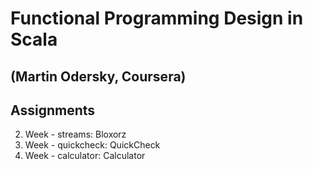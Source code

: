# Functional Programming Design in Scala
## (Martin Odersky, Coursera)
## Assignments


2.  Week - streams: Bloxorz
3.  Week - quickcheck: QuickCheck
4.  Week - calculator: Calculator
